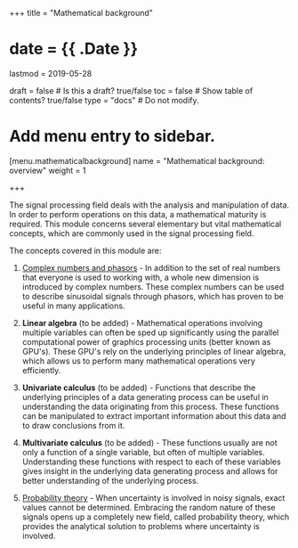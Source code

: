 +++
title = "Mathematical background"

# date = {{ .Date }}
lastmod = 2019-05-28

draft = false       # Is this a draft? true/false
toc = false         # Show table of contents? true/false
type = "docs"       # Do not modify.

# Add menu entry to sidebar.
[menu.mathematicalbackground]
  name = "Mathematical background: overview"
  weight = 1

+++

The signal processing field deals with the analysis and manipulation of data.
In order to perform operations on this data, a mathematical maturity is required.
This module concerns several elementary but vital mathematical concepts, which are commonly used in the signal processing field.

The concepts covered in this module are:

1. <a href="../mathematicalbackground_complex_main">Complex numbers and phasors</a> - In addition to the set of real numbers that everyone is used to working with, a whole new dimension is introduced by complex numbers. These complex numbers can be used to describe sinusoidal signals through phasors, which has proven to be useful in many applications.

2. **Linear algebra** (to be added) - Mathematical operations involving multiple variables can often be sped up significantly using the parallel computational power of graphics processing units (better known as GPU's). These GPU's rely on the underlying principles of linear algebra, which allows us to perform many mathematical operations very efficiently.

3. **Univariate calculus** (to be added) - Functions that describe the underlying principles of a data generating process can be useful in understanding the data originating from this process. These functions can be manipulated to extract important information about this data and to draw conclusions from it.

4. **Multivariate calculus** (to be added) - These functions usually are not only a function of a single variable, but often of multiple variables. Understanding these functions with respect to each of these variables gives insight in the underlying data generating process and allows for better understanding of the underlying process.

5. <a href="../mathematicalbackground_probability_main">Probability theory</a> - When uncertainty is involved in noisy signals, exact values cannot be determined. Embracing the random nature of these signals opens up a completely new field, called probability theory, which provides the analytical solution to problems where uncertainty is involved.
